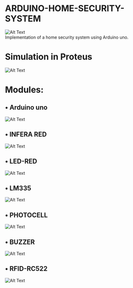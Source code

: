 # ARDUINO-HOME-SECURITY-SYSTEM
![Alt Text](http://uupload.ir/files/1cp5_capture33.png) <br>
Implementation of a home security system using Arduino uno.

# Simulation in Proteus 
![Alt Text](http://uupload.ir/files/nyc8_capture.png)

# Modules:
## • Arduino uno <br>
![Alt Text](http://uupload.ir/files/aa7x_81a621o1eol._sl1500_.jpg)
## • INFERA RED <br>
![Alt Text](http://uupload.ir/files/mho8_inferared.jpg)
## • LED-RED <br>
![Alt Text](http://uupload.ir/files/27w8_basic-led.png)
## • LM335 <br>
![Alt Text](http://uupload.ir/files/app8_temperature-lm335.png)
## • PHOTOCELL <br>
![Alt Text](http://uupload.ir/files/xmt_photocell.png)
## • BUZZER <br>
![Alt Text](http://uupload.ir/files/8gq_buzzer.jpg)
## • RFID-RC522 <br>
![Alt Text](http://uupload.ir/files/k79r_uno_rfid-rc522.png)
 



